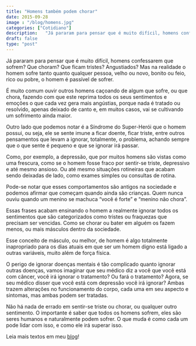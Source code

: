 ```yaml
---
title: "Homens também podem chorar"
date: 2015-09-28
image : "/blog/homens.jpg"
categories: ["Cotidiano"]
description:   "Já pararam para pensar que é muito difícil, homens confessarem que sofrem? Que choram? Que ficam tristes? Angustiados?"
draft: false
type: "post"
---
```



Já pararam para pensar que é muito difícil, homens confessarem que sofrem? Que choram? Que ficam tristes? Angustiados? Mas na realidade o homem sofre tanto quanto qualquer pessoa, velho ou novo, bonito ou feio, rico ou pobre, o homem é passível de sofrer.

É muito comum ouvir outros homens caçoando de algum que sofre, ou que chora, fazendo com que este reprima todos os seus sentimentos e emoções o que cada vez gera mais angústias, porque nada é tratado ou resolvido, apenas deixado de canto e, em muitos casos, vai se cultivando um sofrimento ainda maior.

Outro lado que podemos notar é a Síndrome do Super-Herói que o homem possui, ou seja, ele se sente imune a ficar doente, ficar triste, entre outros pensamentos que levam a ignorar, totalmente, o problema, achando sempre que o que sente é pequeno e que se ignorar irá passar.

Como, por exemplo, a depressão, que por muitos homens são vistas como uma frescura, como se o homem fosse fraco por sentir-se triste, depressivo e até mesmo ansioso. Ou até mesmo situações rotineiras que acabam sendo deixadas de lado, como exames simples ou consultas de rotina.

Pode-se notar que esses comportamentos são antigos na sociedade e podemos afirmar que começam quando ainda são crianças. Quem nunca ouviu quando um menino se machuca “você é forte” e “menino não chora”.

Essas frases acabam ensinando o homem a realmente ignorar todos os sentimentos que são categorizados como tristes ou fraquezas que precisam ser vencidas. Como se chorar ou bater em alguém os fazem menos, ou mais másculos dentro da sociedade.

Esse conceito de másculo, ou melhor, de homem é algo totalmente inapropriado para os dias atuais em que ser um homem digno está ligado a outras variáveis, muito além de força física.

O perigo de ignorar doenças mentais é tão complicado quanto ignorar outras doenças, vamos imaginar que seu médico diz a você que você está com câncer, você irá ignorar o tratamento? Ou fará o tratamento? Agora, se seu médico disser que você está com depressão você irá ignorar? Ambas trazem alterações no funcionamento do corpo, cada uma em seu aspecto e sintomas, mas ambas podem ser tratadas.

Não há nada de errado em sentir-se triste ou chorar, ou qualquer outro sentimento. O importante é saber que todos os homens sofrem, eles são seres humanos e naturalmente podem sofrer. O que muda é como cada um pode lidar com isso, e como ele irá superar isso.

Leia mais textos em meu [blog](/blog/)!